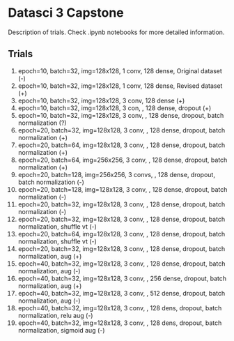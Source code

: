# Datasci 3 Capstone
Description of trials. Check .ipynb notebooks for more detailed information.

## Trials
1. epoch=10, batch=32, img=128x128, 1 conv, 128 dense, Original dataset (-)
2. epoch=10, batch=32, img=128x128, 1 conv, 128 dense, Revised dataset (+) 
3. epoch=10, batch=32, img=128x128, 3 conv, 128 dense (+) 
4. epoch=10, batch=32, img=128x128, 3 con, , 128 dense, dropout (+) 
5. epoch=10, batch=32, img=128x128, 3 conv, , 128 dense, dropout, batch normalization (?) 
6. epoch=20, batch=32, img=128x128, 3 conv, , 128 dense, dropout, batch normalization (+) 
7. epoch=20, batch=64, img=128x128, 3 conv, , 128 dense, dropout, batch normalization (+) 
8. epoch=20, batch=64, img=256x256, 3 conv, , 128 dense, dropout, batch normalization (+) 
9. epoch=20, batch=128, img=256x256, 3 convs, , 128 dense, dropout, batch normalization (-)  
10. epoch=20, batch=128, img=128x128, 3 conv, , 128 dense, dropout, batch normalization (-) 
11. epoch=20, batch=32, img=128x128, 3 conv, , 128 dense, dropout, batch normalization (-)
12. epoch=20, batch=32, img=128x128, 3 conv, , 128 dense, dropout, batch normalization, shuffle vt (-)
13. epoch=20, batch=64, img=128x128, 3 conv, , 128 dense, dropout, batch normalization, shuffle vt (-)
14. epoch=20, batch=32, img=128x128, 3 conv, , 128 dense, dropout, batch normalization, aug (+)
15. epoch=40, batch=32, img=128x128, 3 conv, , 128 dense, dropout, batch normalization, aug (-)
16. epoch=40, batch=32, img=128x128, 3 conv, , 256 dense, dropout, batch normalization, aug (+)
17. epoch=40, batch=32, img=128x128, 3 conv, , 512 dense, dropout, batch normalization, aug (-)
18. epoch=40, batch=32, img=128x128, 3 conv, , 128 dens, dropout, batch normalization, relu aug (-)
19. epoch=40, batch=32, img=128x128, 3 conv, , 128 dens, dropout, batch normalization, sigmoid aug (-)
